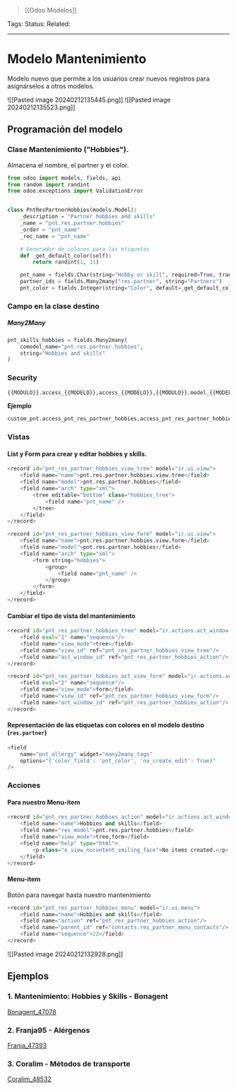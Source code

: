 > [[Odoo Modelos]]

Tags: 
Status: 
Related: 

___

# Modelo Mantenimiento
Modelo nuevo que permite a los usuarios crear nuevos registros para asignárselos a otros modelos.

![[Pasted image 20240212135445.png]]
![[Pasted image 20240212135523.png]]

## Programación del modelo
### Clase Mantenimiento ("Hobbies").

Almacena el nombre, el partner y el color.
```python
from odoo import models, fields, api
from random import randint
from odoo.exceptions import ValidationError


class PntResPartnerHobbies(models.Model):
    _description = "Partner hobbies and skills"
    _name = "pnt.res.partner.hobbies"
    _order = "pnt_name"
    _rec_name = "pnt_name"

	# Generador de colores para las etiquetas
    def _get_default_color(self):
        return randint(1, 11)

    pnt_name = fields.Char(string="Hobby or skill", required=True, translate=True)
    partner_ids = fields.Many2many("res.partner", string="Partners")
    pnt_color = fields.Integer(string="Color", default=_get_default_color)
```

### Campo en la clase destino

##### Many2Many
```python
pnt_skills_hobbies = fields.Many2many(
	comodel_name="pnt.res.partner.hobbies",
	string="Hobbies and skills"
)
```

### Security
```python
{{MÓDULO}}.access_{{MODELO}},access_{{MODELO}},{{MÓDULO}}.model_{{MODELO}},base.group_user,1,1,1,1
```

**Ejemplo**
```python
custom_pnt.access_pnt_res_partner_hobbies,access_pnt_res_partner_hobbies,custom_pnt.model_pnt_res_partner_hobbies,base.group_user,1,1,1,1
```

### Vistas
#### List y Form para crear y editar hobbies y skills.
```python  
<record id="pnt_res_partner_hobbies_view_tree" model="ir.ui.view">  
	<field name="name">pnt.res.partner.hobbies.view.tree</field>  
	<field name="model">pnt.res.partner.hobbies</field>  
	<field name="arch" type="xml">  
		<tree editable="bottom" class="hobbies_tree">  
			<field name="pnt_name" />  
		</tree>  
	</field>  
</record>
```

```python
<record id="pnt_res_partner_hobbies_view_form" model="ir.ui.view">  
	<field name="name">pnt.res.partner.hobbies.view.form</field>  
	<field name="model">pnt.res.partner.hobbies</field>  
	<field name="arch" type="xml">  
		<form string="hobbies">  
			<group>  
				<field name="pnt_name" />  
			</group>  
		</form>  
	</field>  
</record>
```

#### Cambiar el tipo de vista del mantenimiento
```python
<record id="pnt_res_partner_hobbies_tree" model="ir.actions.act_window.view">  
	<field eval="1" name="sequence"/>  
	<field name="view_mode">tree</field>  
	<field name="view_id" ref="pnt_res_partner_hobbies_view_tree"/>  
	<field name="act_window_id" ref="pnt_res_partner_hobbies_action"/>  
</record>  
```

```python
<record id="pnt_res_partner_hobbies_act_view_form" model="ir.actions.act_window.view">  
	<field eval="2" name="sequence"/>  
	<field name="view_mode">form</field>  
	<field name="view_id" ref="pnt_res_partner_hobbies_view_form"/>  
	<field name="act_window_id" ref="pnt_res_partner_hobbies_action"/>  
</record>  
```

#### Representación de las etiquetas con colores en el modelo destino (`res.partner`)
```python
<field 
	name="pnt_allergy" widget="many2many_tags"
	options="{'color_field': 'pnt_color', 'no_create_edit': True}"
/>
```


### Acciones
#### Para nuestro Menu-item

```python
<record id="pnt_res_partner_hobbies_action" model="ir.actions.act_window">  
	<field name="name">Hobbies and skills</field>  
	<field name="res_model">pnt.res.partner.hobbies</field>  
	<field name="view_mode">tree,form</field>  
	<field name="help" type="html">  
		<p class="o_view_nocontent_smiling_face">No items created.</p>  
	</field>  
</record>  
```

#### Menu-item
Botón para navegar hasta nuestro mantenimiento

```python
<record id="pnt_res_partner_hobbies_menu" model="ir.ui.menu">  
	<field name="name">Hobbies and skills</field>  
	<field name="action" ref="pnt_res_partner_hobbies_action"/>  
	<field name="parent_id" ref="contacts.res_partner_menu_contacts"/>  
	<field name="sequence">22</field>  
</record>  
```

![[Pasted image 20240212132928.png]]




## Ejemplos

### 1. Mantenimiento: Hobbies y Skills - Bonagent
[Bonagent_47078](https://github.com/puntsistemes/bona-gent_odoo/pull/44/commits/8378d1e09d1d3c4e87bd098ae3f39e6e1860696e#diff-8b857d45237d44ffe08a8959e63446c96c803486e5256a39dd6be3b994280403)

### 2. Franja95 - Alérgenos
[Franja_47393](https://github.com/puntsistemes/franja15_odoo/pull/24/commits/7adbda9d47b2c3aa6b08943c49ae0e0da6b83a6a#diff-2697fb2e19b03477c3526f1be67c52df113a7f07da6f69c89207bbcaf9db7c4e)

### 3. Coralim - Métodos de transporte
[Coralim_48532](https://github.com/puntsistemes/coralim_odoo/pull/40/commits/92be2de68c909020681a81c3dbf989fab7c0e40f#diff-22c9f5d4c8f4aec79903a1ab223c4a663e1a523a15025aa792c984d02aa30febR1-R19)
